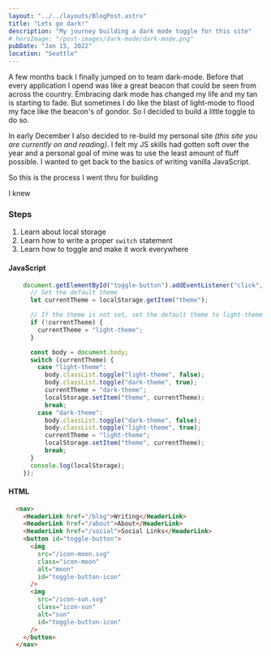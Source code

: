 ```yaml
---
layout: "../../layouts/BlogPost.astro"
title: "Lets go dark!"
description: "My journey building a dark mode toggle for this site"
# heroImage: "/post-images/dark-mode/dark-mode.png"
pubDate: "Jan 15, 2022"
location: "Seattle"
---
```

A few months back I finally jumped on to team dark-mode. Before that every application I opend was like a great beacon that could be seen from across the country. Embracing dark mode has changed my life and my tan is starting to fade. But sometimes I do like the blast of light-mode to flood my face like the beacon's of gondor. So I decided to build a little toggle to do so.

In early December I also decided to re-build my personal site _(this site you are currently on and reading)_. I felt my JS skills had gotten soft over the year and a personal goal of mine was to use the least amount of fluff possible. I wanted to get back to the basics of writing vanilla JavaScript.

So this is the process I went thru for building 

I knew 

### Steps
1. Learn about local storage
2. Learn how to write a proper `switch` statement
3. Learn how to toggle and make it work everywhere



#### JavaScript 
```js
    document.getElementById("toggle-button").addEventListener("click", () => {
      // Set the default theme
      let currentTheme = localStorage.getItem("theme");

      // If the theme is not set, set the default theme to light-theme
      if (!currentTheme) {
        currentTheme = "light-theme";
      }

      const body = document.body;
      switch (currentTheme) {
        case "light-theme":
          body.classList.toggle("light-theme", false);
          body.classList.toggle("dark-theme", true);
          currentTheme = "dark-theme";
          localStorage.setItem("theme", currentTheme);
          break;
        case "dark-theme":
          body.classList.toggle("dark-theme", false);
          body.classList.toggle("light-theme", true);
          currentTheme = "light-theme";
          localStorage.setItem("theme", currentTheme);
          break;
      }
      console.log(localStorage);
    });
```
#### HTML 
```html
  <nav>
    <HeaderLink href="/blog">Writing</HeaderLink>
    <HeaderLink href="/about">About</HeaderLink>
    <HeaderLink href="/social">Social Links</HeaderLink>
    <button id="toggle-button">
      <img
        src="/icon-moon.svg"
        class="icon-moon"
        alt="moon"
        id="toggle-button-icon"
      />
      <img
        src="/icon-sun.svg"
        class="icon-sun"
        alt="sun"
        id="toggle-button-icon"
      />
    </button>
  </nav>
```
